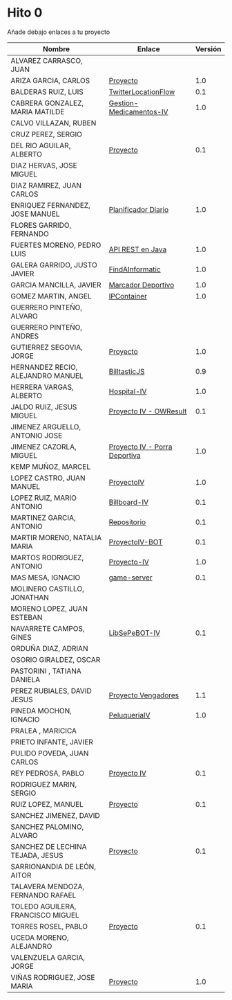 # Hito 0

Añade debajo enlaces a tu proyecto

| Nombre                            | Enlace                                                                                     | Versión |
| --------------------------------- | ------------------------------------------------------------------------------------------ | ------- |
| ALVAREZ CARRASCO, JUAN            |                                                                                            |         |
| ARIZA GARCIA, CARLOS              | [Proyecto](https://github.com/AGCarlos/IV_1819_Proyecto)                                   | 1.0     |
| BALDERAS RUIZ, LUIS               | [TwitterLocationFlow](https://github.com/luisbalru/TwitterLocationFlow)                    | 0.1     |
| CABRERA GONZALEZ, MARIA MATILDE   | [Gestion-Medicamentos-IV](https://github.com/mati3/Gestion-Medicamentos-IV)                | 1.0     |
| CALVO VILLAZAN, RUBEN             |                                                                                            |         |
| CRUZ PEREZ, SERGIO                |                                                                                            |         |
| DEL RIO AGUILAR, ALBERTO          | [Proyecto](https://github.com/berbus/proyectoIV)                                           | 0.1     |
| DIAZ HERVAS, JOSE MIGUEL          |                                                                                            |         |
| DIAZ RAMIREZ, JUAN CARLOS         |                                                                                            |         |
| ENRIQUEZ FERNANDEZ, JOSE MANUEL   | [Planificador Diario](https://github.com/jomaenfe/Planificador_diario-IV1819)              | 1.0     |
| FLORES GARRIDO, FERNANDO          |                                                                                            |         |
| FUERTES MORENO, PEDRO LUIS        | [API REST en Java](https://github.com/pedroluisfuertes/iv-proyecto)                        | 1.0     |
| GALERA GARRIDO, JUSTO JAVIER      | [FindAInformatic](https://github.com/JotaGalera/FindAInformatic)                           | 1.0     |
| GARCIA MANCILLA, JAVIER           | [Marcador Deportivo](https://github.com/JaviMancilla/MarcadorDeportivo_IV1819.git)         | 1.0     |
| GOMEZ MARTIN, ANGEL               | [IPContainer](https://github.com/harvestcore/IPContainer)                                  | 1.0     |
| GUERRERO PINTEÑO, ALVARO          |                                                                                            |         |
| GUERRERO PINTEÑO, ANDRES          |                                                                                            |         |
| GUTIERREZ SEGOVIA, JORGE          | [Proyecto](https://github.com/Saytes/BirthBot)                                             | 1.0     |
| HERNANDEZ RECIO, ALEJANDRO MANUEL | [BilltasticJS](https://github.com/alexhzr/BilltasticJS)                                    | 0.9     |
| HERRERA VARGAS, ALBERTO           | [Hospital-IV](https://github.com/alberturria/Hospital-IV)                                  | 1.0     |
| JALDO RUIZ, JESUS MIGUEL          | [Proyecto IV - OWResult](https://github.com/JmZero/Proyecto-IV)                            | 0.1     |
| JIMENEZ ARGUELLO, ANTONIO JOSE    |                                                                                            |         |
| JIMENEZ CAZORLA, MIGUEL           | [Proyecto IV - Porra Deportiva](https://github.com/iMiguel10/Proyecto-IV-Porra-Deportiva-) | 1.0     |
| KEMP MUÑOZ, MARCEL                |                                                                                            |         |
| LOPEZ CASTRO, JUAN MANUEL         | [ProyectoIV](https://github.com/juanmaLC/ProyectoIV)                                       | 1.0     |
| LOPEZ RUIZ, MARIO ANTONIO         | [Billboard-IV](https://github.com/marioanloru/Billboard-IV)                                | 0.1     |
| MARTINEZ GARCIA, ANTONIO          | [Repositorio](https://github.com/antoniomg89/Project-Z)                                    | 0.1     |
| MARTIR MORENO, NATALIA MARIA      | [ProyectoIV-BOT](https://github.com/natalia2911/ProyectoIV-BOT)                            | 0.1     |
| MARTOS RODRIGUEZ, ANTONIO         | [Proyecto-IV](https://github.com/toniMR/Proyecto-IV)                                       | 1.0     |
| MAS MESA, IGNACIO                 | [game-server](https://github.com/cronos2/game-server)                                      | 0.1     |
| MOLINERO CASTILLO, JONATHAN       |                                                                                            |         |
| MORENO LOPEZ, JUAN ESTEBAN        |                                                                                            |         |
| NAVARRETE CAMPOS, GINES           | [LibSePeBOT-IV](https://github.com/GinesNC/LibSePeBOT-IV)                                  | 0.1     |
| ORDUÑA DIAZ, ADRIAN               |                                                                                            |         |
| OSORIO GIRALDEZ, OSCAR            |                                                                                            |         |
| PASTORINI , TATIANA DANIELA       |                                                                                            |         |
| PEREZ RUBIALES, DAVID JESUS       | [Proyecto Vengadores](https://github.com/Davidj231996/Proyecto-Vengadores)                 | 1.1     |
| PINEDA MOCHON, IGNACIO            | [PeluqueriaIV](https://github.com/nachop97m/PeluqueriaIV)                                  | 1.0     |
| PRALEA , MARICICA                 |                                                                                            |         |
| PRIETO INFANTE, JAVIER            |                                                                                            |         |
| PULIDO POVEDA, JUAN CARLOS        |                                                                                            |         |
| REY PEDROSA, PABLO                | [Proyecto IV](https://github.com/PFeynman/proyecto-iv)                                     | 0.1     |
| RODRIGUEZ MARIN, SERGIO           |                                                                                            |         |
| RUIZ LOPEZ, MANUEL                | [Proyecto](https://github.com/manoliot/tiempo-aemet-bot)                                   | 0.1     |
| SANCHEZ JIMENEZ, DAVID            |                                                                                            |         |
| SANCHEZ PALOMINO, ALVARO          |                                                                                            |         |
| SANCHEZ DE LECHINA TEJADA, JESUS  | [Proyecto](https://github.com/jojelupipa/Proyecto_IV)                                      | 0.1     |
| SARRIONANDIA DE LEÓN, AITOR       |                                                                                            |         |
| TALAVERA MENDOZA, FERNANDO RAFAEL |                                                                                            |         |
| TOLEDO AGUILERA, FRANCISCO MIGUEL |                                                                                            |         |
| TORRES ROSEL, PABLO               | [Proyecto](https://github.com/pablotr9/proyecto-IV)                                        | 0.1     |
| UCEDA MORENO, ALEJANDRO           |                                                                                            |         |
| VALENZUELA GARCIA, JORGE          |                                                                                            |         |
| VIÑAS RODRIGUEZ, JOSE MARIA       | [Proyecto](https://github.com/joseviro/ProyectoTPV)                                        | 1.0     |
